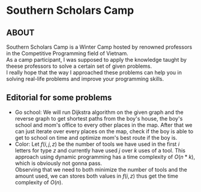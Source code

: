 # Southern Scholars Camp
## ABOUT
Southern Scholars Camp is a Winter Camp hosted by renowned professors in the Competitive Programming field of Vietnam.\
As a camp participant, I was supposed to apply the knowledge taught by theese professors to solve a certain set of given problems.\
I really hope that the way I approached these problems can help you in solving real-life problems and improve your programming skills.
## Editorial for some problems
- Go school: We will run Dijkstra algorithm on the given graph and the reverse graph to get shortest paths from the boy's house, the boy's school and mom's office to every other places in the map. After that we can just iterate over every places on the map, check if the boy is able to get to school on time and optimize mom's best route if the boy is.
- Color: Let $f(i, j, z)$ be the number of tools we have used in the first $i$ letters for type $z$ and currently have used $j$ over $k$ uses of a tool. This approach using dynamic programming has a time complexity of $O(n * k)$, which is obviously not gonna pass. \
Observing that we need to both minimize the number of tools and the amount used, we can stores both values in $f(i, z)$ thus get the time complexity of $O(n)$.
